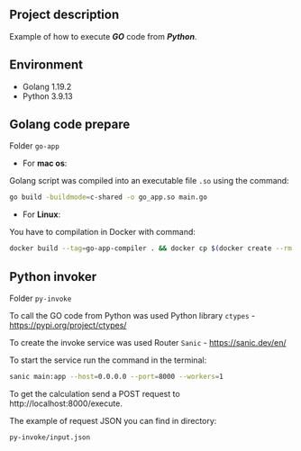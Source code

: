## Project description

Example of how to execute **_GO_** code from **_Python_**.

## Environment

- Golang 1.19.2
- Python 3.9.13

## Golang code prepare

Folder `go-app`

 - For **mac os**:

Golang script was compiled into an executable file `.so` using the command:

```bash
go build -buildmode=c-shared -o go_app.so main.go
```

- For **Linux**:

You have to compilation in Docker with command:
```bash
docker build --tag=go-app-compiler . && docker cp $(docker create --rm go-app-compiler):app/go_app_linux.so go_app_linux.so
```

## Python invoker

Folder `py-invoke`

To call the GO code from Python was used Python library `ctypes` - https://pypi.org/project/ctypes/

To create the invoke service was used Router `Sanic` - https://sanic.dev/en/

To start the service run the command in the terminal:

```bash
sanic main:app --host=0.0.0.0 --port=8000 --workers=1
```

To get the calculation send a POST request to http://localhost:8000/execute. 

The example of request JSON you can find in directory:
```bash
py-invoke/input.json
```